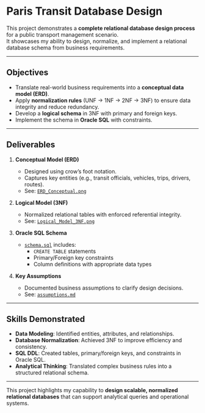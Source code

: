 # Paris Transit Database Design

This project demonstrates a **complete relational database design process** for a public transport management scenario.  
It showcases my ability to design, normalize, and implement a relational database schema from business requirements.

---

## Objectives
- Translate real-world business requirements into a **conceptual data model (ERD)**.
- Apply **normalization rules** (UNF → 1NF → 2NF → 3NF) to ensure data integrity and reduce redundancy.
- Develop a **logical schema** in 3NF with primary and foreign keys.
- Implement the schema in **Oracle SQL** with constraints.

---

## Deliverables
1. **Conceptual Model (ERD)**  
   - Designed using crow’s foot notation.  
   - Captures key entities (e.g., transit officials, vehicles, trips, drivers, routes).  
   - See: [`ERD_Conceptual.png`](./ERD_Conceptual.png)

2. **Logical Model (3NF)**  
   - Normalized relational tables with enforced referential integrity.  
   - See: [`Logical_Model_3NF.png`](./Logical_Model_3NF.png)

3. **Oracle SQL Schema**  
   - [`schema.sql`](./schema.sql) includes:
     - `CREATE TABLE` statements
     - Primary/Foreign key constraints
     - Column definitions with appropriate data types

4. **Key Assumptions**  
   - Documented business assumptions to clarify design decisions.  
   - See: [`assumptions.md`](./assumptions.md)

---

## Skills Demonstrated
- **Data Modeling**: Identified entities, attributes, and relationships.  
- **Database Normalization**: Achieved 3NF to improve efficiency and consistency.  
- **SQL DDL**: Created tables, primary/foreign keys, and constraints in Oracle SQL.  
- **Analytical Thinking**: Translated complex business rules into a structured relational schema.  

---

This project highlights my capability to **design scalable, normalized relational databases** that can support analytical queries and operational systems.
